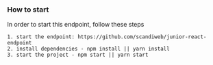### How to start

In order to start this endpoint, follow these steps

    1. start the endpoint: https://github.com/scandiweb/junior-react-endpoint
    2. install dependencies - npm install || yarn install
    3. start the project - npm start || yarn start
